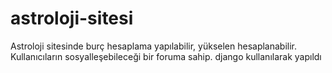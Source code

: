 # astroloji-sitesi
Astroloji sitesinde burç hesaplama yapılabilir, yükselen hesaplanabilir. Kullanıcıların sosyalleşebileceği bir foruma sahip. django kullanılarak yapıldı 
